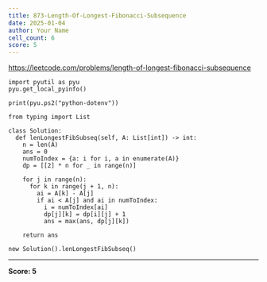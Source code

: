 ```yaml
---
title: 873-Length-Of-Longest-Fibonacci-Subsequence
date: 2025-01-04
author: Your Name
cell_count: 6
score: 5
---
```


https://leetcode.com/problems/length-of-longest-fibonacci-subsequence


```
import pyutil as pyu
pyu.get_local_pyinfo()
```


```
print(pyu.ps2("python-dotenv"))
```


```
from typing import List
```


```
class Solution:
  def lenLongestFibSubseq(self, A: List[int]) -> int:
    n = len(A)
    ans = 0
    numToIndex = {a: i for i, a in enumerate(A)}
    dp = [[2] * n for _ in range(n)]

    for j in range(n):
      for k in range(j + 1, n):
        ai = A[k] - A[j]
        if ai < A[j] and ai in numToIndex:
          i = numToIndex[ai]
          dp[j][k] = dp[i][j] + 1
          ans = max(ans, dp[j][k])

    return ans
```


```
new Solution().lenLongestFibSubseq()
```


---
**Score: 5**